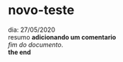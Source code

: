 # novo-teste

dia: 27/05/2020  
resumo
**adicionando um comentario**
<br>_fim do documento_.
<br>**the end**
